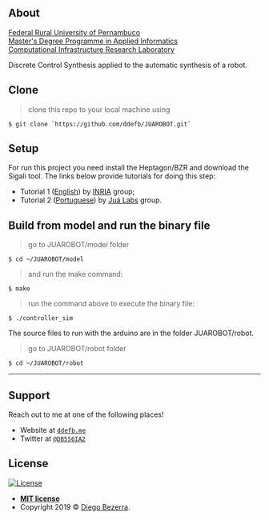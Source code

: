 ## About

<a href="http://ufrpe.br/" target="_blank">Federal Rural University of Pernambuco</a><br/>
<a href="http://www.ppgia.ufrpe.br/" target="_blank">Master's Degree Programme in Applied Informatics</a><br/>
<a href="https://jualabs.wordpress.com/" target="_blank">Computational Infrastructure Research Laboratory</a><br/>

Discrete Control Synthesis applied to the automatic synthesis of a robot.

## Clone

> clone this repo to your local machine using 

```shell
$ git clone `https://github.com/ddefb/JUAROBOT.git`
```

## Setup

For run this project you need install the Heptagon/BZR and download the Sigali tool. The links below provide tutorials for doing this step:

- Tutorial 1 (<a href="http://heptagon.gforge.inria.fr/" target="_blank">English</a>) by <a href="http://heptagon.gforge.inria.fr/" target="_blank">INRIA</a> group;
- Tutorial 2 (<a href="https://jualabs.wordpress.com/2016/04/08/instalacao-do-heptagon-no-ubuntu-14-04/" target="_blank">Portuguese</a>) by <a href="https://jualabs.wordpress.com" target="_blank">Juá Labs</a> group.

## Build from model and run the binary file

> go to JUAROBOT/model folder

```shell
$ cd ~/JUAROBOT/model
```

> and run the make command:

```shell
$ make
```

> run the command above to execute the binary file:

```shell 
$ ./controller_sim
```

The source files to run with the arduino are in the folder JUAROBOT/robot. 

> go to JUAROBOT/robot folder

```shell
$ cd ~/JUAROBOT/robot
```

---

## Support

Reach out to me at one of the following places!

- Website at <a href="http://ddefb.me/" target="_blank">`ddefb.me`</a>
- Twitter at <a href="https://twitter.com/DB556IA2" target="_blank">`@DB556IA2`</a>

## License

[![License](http://img.shields.io/:license-mit-blue.svg?style=flat-square)](http://badges.mit-license.org)

- **[MIT license](http://opensource.org/licenses/mit-license.php)**
- Copyright 2019 © <a href="http://ddefb.me/" target="_blank">Diego Bezerra</a>.
